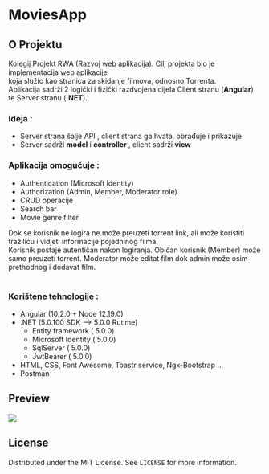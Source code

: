 # MoviesApp
<!-- ABOUT THE PROJECT -->
## O Projektu

Kolegij Projekt RWA (Razvoj web aplikacija). Cilj projekta bio je implementacija web aplikacije  
koja služio kao stranica za skidanje filmova, odnosno Torrenta.  
Aplikacija sadrži 2 logički i fizički razdvojena dijela Client stranu (**Angular**) te Server stranu (**.NET**).  
  
### Ideja :  
* Server strana šalje API , client strana ga hvata, obrađuje i prikazuje 
* Server sadrži **model** i **controller** , client sadrži **view** 

### Aplikacija omogućuje :
* Authentication (Microsoft Identity)
* Authorization (Admin, Member, Moderator role)
* CRUD operacije 
* Search bar 
* Movie genre filter  

  
Dok se korisnik ne logira ne može preuzeti torrent link, ali može koristiti tražilicu i vidjeti informacije pojedninog filma.  
 Korisnik postaje autentičan nakon logiranja. Običan korisnik (Member) može samo preuzeti torrent. Moderator može editat film dok admin može osim prethodnog i dodavat film.    
 <br/>
 ### Korištene tehnologije :
 * Angular (10.2.0 + Node 12.19.0)
 * .NET (5.0.100 SDK --> 5.0.0 Rutime)
   * Entity framework ( 5.0.0)
   * Microsoft Identity ( 5.0.0)
   * SqlServer ( 5.0.0)
   * JwtBearer ( 5.0.0)
 * HTML, CSS, Font Awesome, Toastr service, Ngx-Bootstrap ...
 * Postman 
  
  ## Preview
![](https://github.com/jlamza/MoviesApp/blob/master/MyMoviesApp%20-%20Google%20Chrome%202021-01-05%2001-06-39.gif?raw=true)
  
  <!-- LICENSE -->
## License

Distributed under the MIT License. See `LICENSE` for more information.
